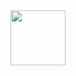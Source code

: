 <img height=88 src=https://user-images.githubusercontent.com/66647171/189494436-362fd364-2b27-4501-bed5-e04e25dd4ff5.png />
